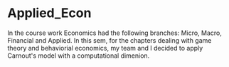 # Applied_Econ
In the course work Economics had the following branches: Micro, Macro, Financial and Applied. In this sem, for the chapters dealing with game theory and behaviorial economics, my team and I decided to apply Carnout's model with a computational dimenion.



